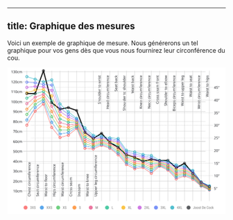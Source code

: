 ***

## title: Graphique des mesures

Voici un exemple de graphique de mesure. Nous générerons un tel graphique pour vos gens dès que vous nous fournirez leur circonférence du cou.

![Exemple de graphique de mesure](graph.svg)
